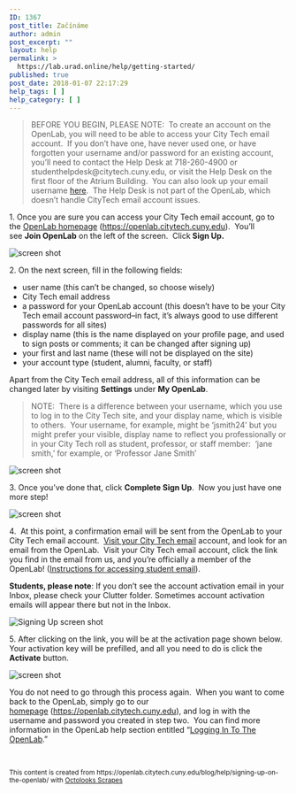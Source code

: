 ```yaml
---
ID: 1367
post_title: Začínáme
author: admin
post_excerpt: ""
layout: help
permalink: >
  https://lab.urad.online/help/getting-started/
published: true
post_date: 2018-01-07 22:17:29
help_tags: [ ]
help_category: [ ]
---
```

<div>
            <blockquote><p>BEFORE YOU BEGIN, PLEASE NOTE: &nbsp;To create an account on the OpenLab, you will need to be able to access your City Tech email account. &nbsp;If you don&rsquo;t have one, have never used one, or have forgotten your username and/or password for an existing account, you&rsquo;ll need to contact the Help Desk at 718-260-4900 or studenthelpdesk@citytech.cuny.edu, or visit the Help Desk on the first floor of the Atrium Building.&nbsp; You can also look up your email username <a href="http://cis.citytech.cuny.edu/Student/it_student_findemail.aspx">here</a>.&nbsp; The Help Desk is not part of the OpenLab, which doesn&rsquo;t handle CityTech email account issues.</p></blockquote>
<p>1. Once you are sure you can access your City Tech email account, go to the&nbsp;<a href="http://https://openlab.citytech.cuny.edu">OpenLab homepage</a>&nbsp;(<a href="https://lab.urad.online">https://openlab.citytech.cuny.edu</a>).&nbsp;&nbsp;You&rsquo;ll see&nbsp;<strong>Join OpenLab</strong>&nbsp;on the left of the screen. &nbsp;Click<strong>&nbsp;Sign Up.</strong></p>
<p><img class="alignnone wp-image-36128 size-full" src="https://openlab.citytech.cuny.edu/wp-content/uploads/2012/08/signing_up_1_v2.png" alt="screen shot"/></p>
<p>2. On the next screen, fill in the following fields:</p>
<ul><li>user name (this can&rsquo;t be changed, so choose wisely)</li>
<li>City Tech email address</li>
<li>a password for your OpenLab account (this doesn&rsquo;t have to be your City Tech email account password&ndash;in fact, it&rsquo;s always good to use different passwords for all sites)</li>
<li>display name (this is the name displayed on your profile page, and used to sign posts or comments; it can be changed after signing up)</li>
<li>your first and last name (these will not be displayed on the site)</li>
<li>your account type (student, alumni, faculty, or staff)</li>
</ul><p>Apart from the City Tech email address, all of this information can be changed later by visiting&nbsp;<strong>Settings</strong> under&nbsp;<strong>My OpenLab</strong>.</p>
<blockquote><p>NOTE: &nbsp;There is a difference between your username, which you use to log in to the City Tech site, and your display name, which is visible to others. &nbsp;Your username, for example, might be &lsquo;jsmith24&rsquo; but you might prefer your visible, display name to reflect you professionally or in your City Tech roll as student, professor, or staff member: &nbsp;&lsquo;jane smith,&rsquo; for example, or &lsquo;Professor Jane Smith&rsquo;<a name="email" id="email" href="https://lab.urad.online/help/signing-up-on-the-openlab/"></a></p></blockquote>
<p><img class="alignnone wp-image-36130 size-full" src="https://openlab.citytech.cuny.edu/wp-content/uploads/2012/08/signing_up_2_v3.png" alt="screen shot"/></p>
<p>3. Once you&rsquo;ve done that, click&nbsp;<strong>Complete Sign Up</strong>.&nbsp; Now you just have one more step!</p>
<p><img class="alignnone wp-image-36131 size-full" src="https://openlab.citytech.cuny.edu/wp-content/uploads/2012/08/signing_up_3_v2.png" alt="screen shot"/></p>
<p>4. &nbsp;At this point, a confirmation email will be sent from the OpenLab to your City Tech email account. &nbsp;<a href="https://login.microsoftonline.com/login.srf?wa=wsignin1.0&amp;rpsnv=2&amp;ct=1377636614&amp;rver=6.1.6206.0&amp;wp=MBI_KEY&amp;wreply=https:%2F%2Fwww.outlook.com%2Fowa%2F&amp;id=260563&amp;whr=mail.citytech.cuny.edu&amp;CBCXT=out">Visit your City Tech email</a> account, and look for an email from the OpenLab.&nbsp;&nbsp;Visit your City Tech email account, click the link you find in the email from us, and you&rsquo;re officially a member of the OpenLab! (<a title="Accessing your City Tech email (for students)" href="https://lab.urad.online/help/accessing-your-city-tech-email-for-students/">Instructions for accessing student email</a>).</p>
<p><strong>Students, please note</strong>: If you don&rsquo;t see the account activation email in your Inbox, please check your Clutter folder. Sometimes account activation emails will appear there but not in the Inbox.</p>
<p><img class="alignnone wp-image-8788 size-full" src="https://openlab.citytech.cuny.edu/wp-content/uploads/2012/08/Signing_Up_4.jpg" alt="Signing Up screen shot"/></p>
<p>5. After clicking on the link, you will be at the activation page shown below.&nbsp; Your activation key will be prefilled, and all you need to do is click the <strong>Activate</strong> button.</p>
<p><img class="alignnone wp-image-43490 size-full" src="https://openlab.citytech.cuny.edu/wp-content/uploads/2012/08/signing_up_4.png" alt="screen shot"/></p>
<p>You do not need to go through this process again. &nbsp;When you want to come back to the OpenLab, simply go to our<a href="http://https://openlab.citytech.cuny.edu"> homepage</a>&nbsp;(<a href="https://lab.urad.online">https://openlab.citytech.cuny.edu</a>), and log in with the username and password you created in step two. &nbsp;You can find more information in the OpenLab help section entitled &ldquo;<a href="https://lab.urad.online/help/logging-in-to-the-openlab/">Logging In To The OpenLab</a>.&rdquo;</p>
<p>&nbsp;</p>
                    </div><p><small>This content is created from https://openlab.citytech.cuny.edu/blog/help/signing-up-on-the-openlab/ with <a href='https://codecanyon.net/item/scrapes-web-scraper-plugin-for-wordpress/18918857?ref=Octolooks'>Octolooks Scrapes</a></small></p>
